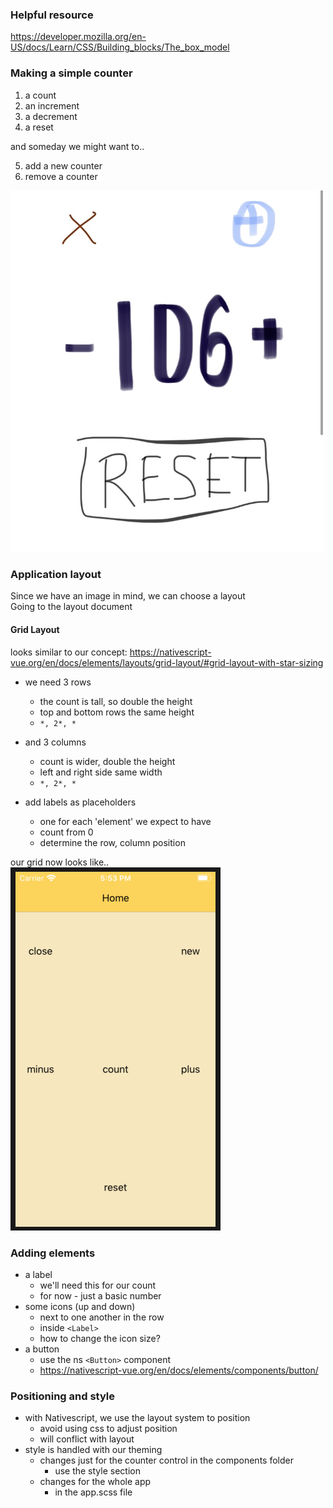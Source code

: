 ### Helpful resource
https://developer.mozilla.org/en-US/docs/Learn/CSS/Building_blocks/The_box_model

### Making a simple counter
1. a count
2. an increment
3. a decrement
4. a reset

and someday we might want to..

5. add a new counter
6. remove a counter

![Image](design_draft.jpg)

### Application layout
Since we have an image in mind, we can choose a layout  
Going to the layout document  

#### Grid Layout
looks similar to our concept:
https://nativescript-vue.org/en/docs/elements/layouts/grid-layout/#grid-layout-with-star-sizing

- we need 3 rows
	- the count is tall, so double the height
	- top and bottom rows the same height
	- `*, 2*, *`
- and 3 columns
	- count is wider, double the height
	- left and right side same width
	- `*, 2*, *`

- add labels as placeholders
	- one for each 'element' we expect to have
	- count from 0
	- determine the row, column position

our grid now looks like..  
![Image](first_layout.png)

### Adding elements
- a label
	- we'll need this for our count
	- for now - just a basic number
- some icons (up and down)
	- next to one another in the row
	- inside `<Label>`
	- how to change the icon size?
- a button
	- use the ns `<Button>` component
	- https://nativescript-vue.org/en/docs/elements/components/button/

### Positioning and style
- with Nativescript, we use the layout system to position
	- avoid using css to adjust position
	- will conflict with layout
- style is handled with our theming
	- changes just for the counter control in the components folder
		- use the style section
	- changes for the whole app
		- in the app.scss file
